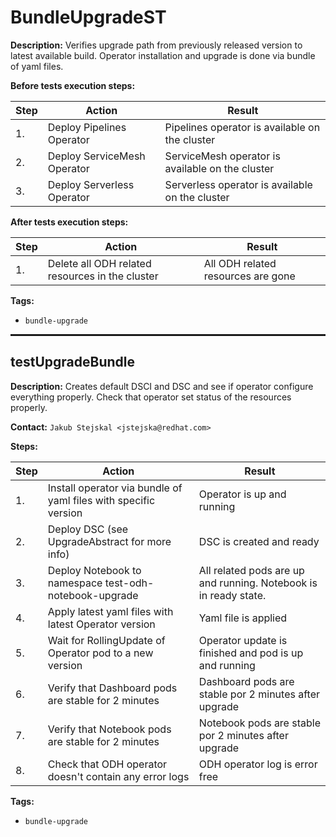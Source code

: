 # BundleUpgradeST

**Description:** Verifies upgrade path from previously released version to latest available build. Operator installation and upgrade is done via bundle of yaml files.

**Before tests execution steps:**

| Step | Action | Result |
| - | - | - |
| 1. | Deploy Pipelines Operator | Pipelines operator is available on the cluster |
| 2. | Deploy ServiceMesh Operator | ServiceMesh operator is available on the cluster |
| 3. | Deploy Serverless Operator | Serverless operator is available on the cluster |

**After tests execution steps:**

| Step | Action | Result |
| - | - | - |
| 1. | Delete all ODH related resources in the cluster | All ODH related resources are gone |

**Tags:**

* `bundle-upgrade`

<hr style="border:1px solid">

## testUpgradeBundle

**Description:** Creates default DSCI and DSC and see if operator configure everything properly. Check that operator set status of the resources properly.

**Contact:** `Jakub Stejskal <jstejska@redhat.com>`

**Steps:**

| Step | Action | Result |
| - | - | - |
| 1. | Install operator via bundle of yaml files with specific version | Operator is up and running |
| 2. | Deploy DSC (see UpgradeAbstract for more info) | DSC is created and ready |
| 3. | Deploy Notebook to namespace test-odh-notebook-upgrade | All related pods are up and running. Notebook is in ready state. |
| 4. | Apply latest yaml files with latest Operator version | Yaml file is applied |
| 5. | Wait for RollingUpdate of Operator pod to a new version | Operator update is finished and pod is up and running |
| 6. | Verify that Dashboard pods are stable for 2 minutes | Dashboard pods are stable por 2 minutes after upgrade |
| 7. | Verify that Notebook pods are stable for 2 minutes | Notebook pods are stable por 2 minutes after upgrade |
| 8. | Check that ODH operator doesn't contain any error logs | ODH operator log is error free |

**Tags:**

* `bundle-upgrade`

